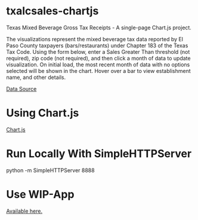 # txalcsales-chartjs
Texas Mixed Beverage Gross Tax Receipts - A single-page Chart.js project.

The visualizations represent the mixed beverage tax data reported by El Paso County taxpayers (bars/restaurants) under Chapter 183 of the Texas Tax Code.
Using the form below, enter a Sales Greater Than threshold (not required), zip code (not required), and then click a month of data to update visualization.
On initial load, the most recent month of data with no options selected will be shown in the chart. Hover over a bar to view establishment name, and other details.

[Data Source](http://www.texastransparency.org/Data_Center/Search_Datasets.php)

# Using Chart.js
[Chart.js](http://www.chartjs.org/)

# Run Locally With SimpleHTTPServer
python -m SimpleHTTPServer 8888

# Use WIP-App
[Available here.](http://www.txalcsales.martinezgabriel.com/)
